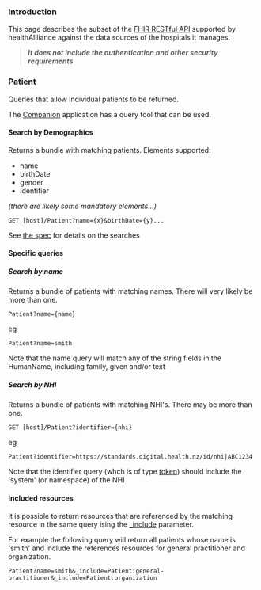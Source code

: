 
### Introduction
This page describes the subset of the [FHIR RESTful API](http://hl7.org/fhir/http.html) supported by healthAllliance against the data sources of the hospitals it manages.

>**_It does not include the authentication and other security requirements_**



### Patient
Queries that allow individual patients to be returned.

The [Companion](companion.html) application has a query tool that can be used.
 
#### Search by Demographics

Returns a bundle with matching patients. Elements supported:

* name
* birthDate
* gender
* identifier

_(there are likely some mandatory elements...)_

    GET [host]/Patient?name={x}&birthDate={y}...

See [the spec](http://hl7.org/fhir/patient.html#search) for details on the searches

#### Specific queries

##### Search by name
Returns a bundle of patients with matching names. There will very likely be more than one. 

    Patient?name={name}

eg

    Patient?name=smith

Note that the name query will match any of the string fields in the HumanName, including family, given and/or text

##### Search by NHI
Returns a bundle of patients with matching NHI's. There may be more than one.

    GET [host]/Patient?identifier={nhi}
eg

    Patient?identifier=https://standards.digital.health.nz/id/nhi|ABC1234

Note that the identifier query (whch is of type [token](http://hl7.org/fhir/search.html#token)) should include the 'system' (or namespace) of the NHI


#### Included resources

It is possible to return resources that are referenced by the matching resource in the same query ising the [_include]() parameter. 

For example the following query will return all patients whose name is 'smith' and include the references resources for general practitioner and organization.

    Patient?name=smith&_include=Patient:general-practitioner&_include=Patient:organization

